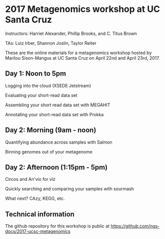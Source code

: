# 2017 Metagenomics workshop at UC Santa Cruz

Instructors: Harriet Alexander, Phillip Brooks, and C. Titus Brown

TAs: Luiz Irber, Shannon Joslin, Taylor Reiter

These are the online materials for a metagenomics workshop hosted by
Marilou Sison-Mangus at UC Santa Cruz on April 22nd and April 23rd,
2017.

## Day 1: Noon to 5pm

Logging into the cloud (XSEDE Jetstream)

Evaluating your short-read data set

Assembling your short read data set with MEGAHIT

Annotating your short-read data set with Prokka

## Day 2: Morning (9am - noon)

Quantifying abundance across samples with Salmon

Binning genomes out of your metagenome

## Day 2: Afternoon (1:15pm - 5pm)

Circos and An'vio for viz

Quickly searching and comparing your samples with sourmash

What next? CAzy, KEGG, etc.

<!-- See [the complete table of contents](toc.html) -->

## Technical information

The github repository for this workshop is public at
https://github.com/ngs-docs/2017-ucsc-metagenomics
